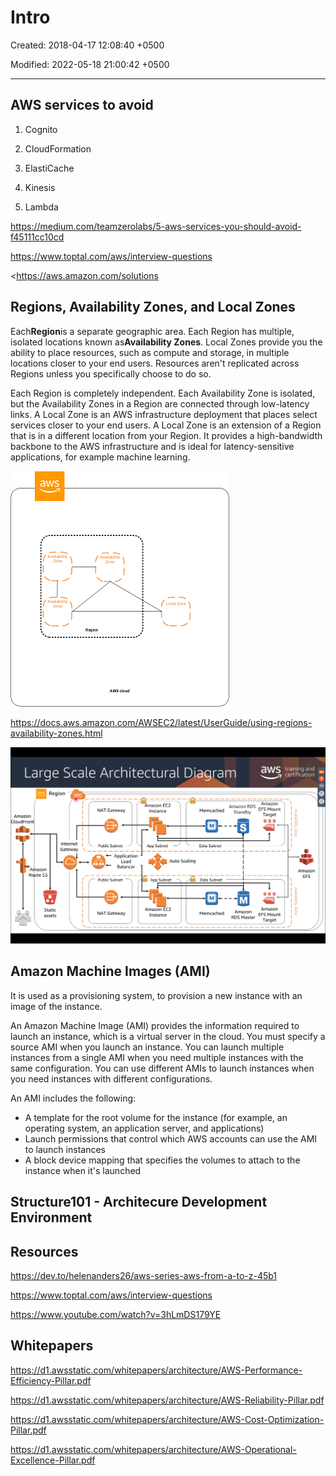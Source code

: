 # Intro

Created: 2018-04-17 12:08:40 +0500

Modified: 2022-05-18 21:00:42 +0500

---

## AWS services to avoid

1.  Cognito

2.  CloudFormation

3.  ElastiCache

4.  Kinesis

5.  Lambda

<https://medium.com/teamzerolabs/5-aws-services-you-should-avoid-f45111cc10cd>

<https://www.toptal.com/aws/interview-questions>

<https://aws.amazon.com/solutions

## Regions, Availability Zones, and Local Zones

Each**Region**is a separate geographic area. Each Region has multiple, isolated locations known as**Availability Zones**. Local Zones provide you the ability to place resources, such as compute and storage, in multiple locations closer to your end users. Resources aren't replicated across Regions unless you specifically choose to do so.

Each Region is completely independent. Each Availability Zone is isolated, but the Availability Zones in a Region are connected through low-latency links. A Local Zone is an AWS infrastructure deployment that places select services closer to your end users. A Local Zone is an extension of a Region that is in a different location from your Region. It provides a high-bandwidth backbone to the AWS infrastructure and is ideal for latency-sensitive applications, for example machine learning.

![Regions, Availability Zones, and Local Zones](../../media/Cloud-AWS-Intro-image1.png)

<https://docs.aws.amazon.com/AWSEC2/latest/UserGuide/using-regions-availability-zones.html>

![Large Scale Architectural Diagram Region ypc aws Amazon Amazon CloudFront A azon Ro te 53 Static assets Internet Gateway NAT Gateway Public Subnet Application Load Balancer Public Subnet NAT Gateway Amazon EC2 Instance App Subnet Auto Scaling App Subnet Amazon EC2 Instance Amazon RDS EFS Mount Memcached Data Subnet Data Subnet Memcached Standby ---l Amazon Target Amazon training and certification o Amazon EFS o EFS Mount RDS Master Target ](../../media/Cloud-AWS-Intro-image2.png)

## Amazon Machine Images (AMI)

It is used as a provisioning system, to provision a new instance with an image of the instance.

An Amazon Machine Image (AMI) provides the information required to launch an instance, which is a virtual server in the cloud. You must specify a source AMI when you launch an instance. You can launch multiple instances from a single AMI when you need multiple instances with the same configuration. You can use different AMIs to launch instances when you need instances with different configurations.

An AMI includes the following:
-   A template for the root volume for the instance (for example, an operating system, an application server, and applications)
-   Launch permissions that control which AWS accounts can use the AMI to launch instances
-   A block device mapping that specifies the volumes to attach to the instance when it's launched

## Structure101 - Architecure Development Environment

## Resources

<https://dev.to/helenanders26/aws-series-aws-from-a-to-z-45b1>

<https://www.toptal.com/aws/interview-questions>

<https://www.youtube.com/watch?v=3hLmDS179YE>

## Whitepapers

<https://d1.awsstatic.com/whitepapers/architecture/AWS-Performance-Efficiency-Pillar.pdf>

<https://d1.awsstatic.com/whitepapers/architecture/AWS-Reliability-Pillar.pdf>

<https://d1.awsstatic.com/whitepapers/architecture/AWS-Cost-Optimization-Pillar.pdf>

<https://d1.awsstatic.com/whitepapers/architecture/AWS-Operational-Excellence-Pillar.pdf>


